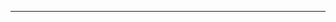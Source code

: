 <!--
CO_OP_TRANSLATOR_METADATA:
{
  "original_hash": "c747db3d4bb981e919b7f3e5a4504269",
  "translation_date": "2025-08-27T13:19:58+00:00",
  "source_file": "04-PracticalSamples/foundrylocal/README.md",
  "language_code": "sw"
}
-->


---

